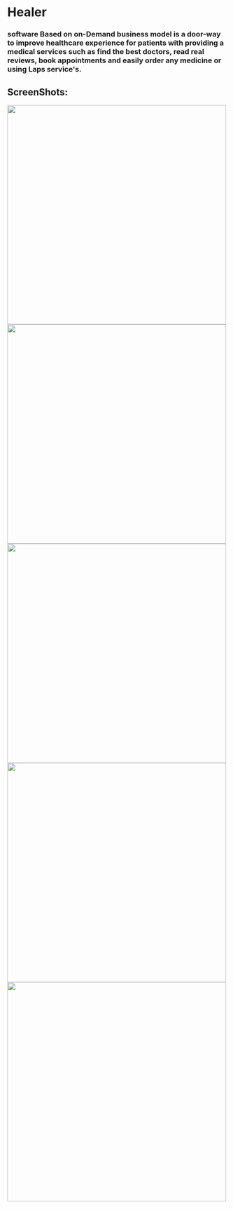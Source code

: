 # Healer



<h3>
software Based on on-Demand business model is a door-way to improve healthcare experience for patients with providing a medical services such as find the best doctors, read real reviews, book appointments and easily order any medicine or using Laps service&#39;s.</h3>
<h2>
ScreenShots:</h2>
<img src="https://user-images.githubusercontent.com/29665433/89322512-98743080-d684-11ea-8605-e39d9459db2e.png" height="500"><img src="https://user-images.githubusercontent.com/29665433/89322641-cbb6bf80-d684-11ea-8a7a-6678d9802fd9.png" height="500"><img src="https://user-images.githubusercontent.com/29665433/89322724-f3a62300-d684-11ea-8a1b-0d36d5f8b28a.png" height="500">
<img src="https://user-images.githubusercontent.com/29665433/89322810-1801ff80-d685-11ea-93f0-c6e5f1c8b267.png" height="500"><img src="https://user-images.githubusercontent.com/29665433/89322870-2f40ed00-d685-11ea-913f-a14e2bd165e9.png" height="500">




